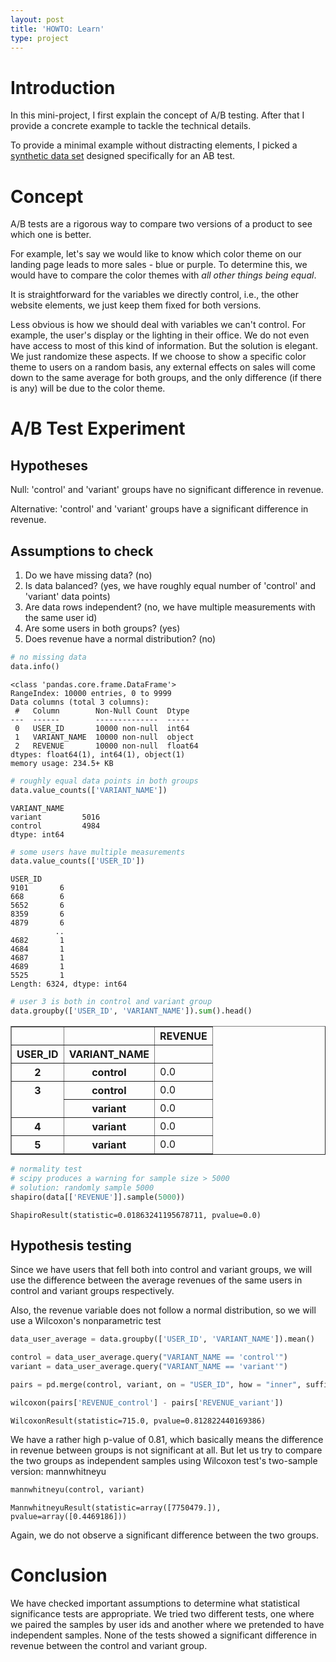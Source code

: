 ```yaml
---
layout: post
title: 'HOWTO: Learn'
type: project
---
```


# Introduction
In this mini-project, I first explain the concept of A/B testing. After that I provide a concrete example to tackle the technical details.

To provide a minimal example without distracting elements, I picked a [synthetic data set](https://www.kaggle.com/datasets/sergylog/ab-test-data) designed specifically for an AB test.

# Concept
A/B tests are a rigorous way to compare two versions of a product to see which one is better. 

For example, let's say we would like to know which color theme on our landing page leads to more sales - blue or purple. To determine this, we would have to compare the color themes with *all other things being equal*.

It is straightforward for the variables we directly control, i.e., the other website elements, we just keep them fixed for both versions. 

Less obvious is how we should deal with variables we can't control. For example, the user's display or the lighting in their office. We do not even have access to most of this kind of information. But the solution is elegant. We just randomize these aspects. If we choose to show a specific color theme to users on a random basis, any external effects on sales will come down to the same average for both groups, and the only difference (if there is any) will be due to the color theme.

# A/B Test Experiment
## Hypotheses
Null: 'control' and 'variant' groups have no significant difference in revenue.

Alternative: 'control' and 'variant' groups have a significant difference in revenue.

## Assumptions to check

1. Do we have missing data? (no)
2. Is data balanced? (yes, we have roughly equal number of 'control' and 'variant' data points)
3. Are data rows independent? (no, we have multiple measurements with the same user id)
4. Are some users in both groups? (yes)
5. Does revenue have a normal distribution? (no)


```python
# no missing data
data.info()
```

    <class 'pandas.core.frame.DataFrame'>
    RangeIndex: 10000 entries, 0 to 9999
    Data columns (total 3 columns):
     #   Column        Non-Null Count  Dtype  
    ---  ------        --------------  -----  
     0   USER_ID       10000 non-null  int64  
     1   VARIANT_NAME  10000 non-null  object 
     2   REVENUE       10000 non-null  float64
    dtypes: float64(1), int64(1), object(1)
    memory usage: 234.5+ KB



```python
# roughly equal data points in both groups
data.value_counts(['VARIANT_NAME'])
```




    VARIANT_NAME
    variant         5016
    control         4984
    dtype: int64




```python
# some users have multiple measurements
data.value_counts(['USER_ID'])
```




    USER_ID
    9101       6
    668        6
    5652       6
    8359       6
    4879       6
              ..
    4682       1
    4684       1
    4687       1
    4689       1
    5525       1
    Length: 6324, dtype: int64




```python
# user 3 is both in control and variant group
data.groupby(['USER_ID', 'VARIANT_NAME']).sum().head()
```




<div>
<style scoped>
    .dataframe tbody tr th:only-of-type {
        vertical-align: middle;
    }

    .dataframe tbody tr th {
        vertical-align: top;
    }

    .dataframe thead th {
        text-align: right;
    }
</style>
<table border="1" class="dataframe">
  <thead>
    <tr style="text-align: right;">
      <th></th>
      <th></th>
      <th>REVENUE</th>
    </tr>
    <tr>
      <th>USER_ID</th>
      <th>VARIANT_NAME</th>
      <th></th>
    </tr>
  </thead>
  <tbody>
    <tr>
      <th>2</th>
      <th>control</th>
      <td>0.0</td>
    </tr>
    <tr>
      <th rowspan="2" valign="top">3</th>
      <th>control</th>
      <td>0.0</td>
    </tr>
    <tr>
      <th>variant</th>
      <td>0.0</td>
    </tr>
    <tr>
      <th>4</th>
      <th>variant</th>
      <td>0.0</td>
    </tr>
    <tr>
      <th>5</th>
      <th>variant</th>
      <td>0.0</td>
    </tr>
  </tbody>
</table>
</div>




```python
# normality test
# scipy produces a warning for sample size > 5000
# solution: randomly sample 5000
shapiro(data[['REVENUE']].sample(5000))
```




    ShapiroResult(statistic=0.01863241195678711, pvalue=0.0)



## Hypothesis testing

Since we have users that fell both into control and variant groups, we will use the difference between the average revenues of the same users in control and variant groups respectively.

Also, the revenue variable does not follow a normal distribution, so we will use a Wilcoxon's nonparametric test


```python
data_user_average = data.groupby(['USER_ID', 'VARIANT_NAME']).mean()
```


```python
control = data_user_average.query("VARIANT_NAME == 'control'")
variant = data_user_average.query("VARIANT_NAME == 'variant'")
```


```python
pairs = pd.merge(control, variant, on = "USER_ID", how = "inner", suffixes = ("_control", "_variant"))
```


```python
wilcoxon(pairs['REVENUE_control'] - pairs['REVENUE_variant'])
```




    WilcoxonResult(statistic=715.0, pvalue=0.812822440169386)



We have a rather high p-value of 0.81, which basically means the difference in revenue between groups is not significant at all. But let us try to compare the two groups as independent samples using Wilcoxon test's two-sample version: mannwhitneyu


```python
mannwhitneyu(control, variant)
```




    MannwhitneyuResult(statistic=array([7750479.]), pvalue=array([0.4469186]))



Again, we do not observe a significant difference between the two groups.

# Conclusion
We have checked important assumptions to determine what statistical significance tests are appropriate. We tried two different tests, one where we paired the samples by user ids and another where we pretended to have independent samples. None of the tests showed a significant difference in revenue between the control and variant group.
